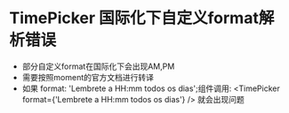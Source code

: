 # TimePicker 国际化下自定义format解析错误

- 部分自定义format在国际化下会出现AM,PM
- 需要按照moment的官方文档进行转译
- 如果 format: 'Lembrete a HH:mm todos os dias';组件调用: <TimePicker format={'Lembrete a HH:mm todos os dias'} /> 就会出现问题
